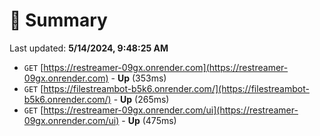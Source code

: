 # 📖 Summary
Last updated: **5/14/2024, 9:48:25 AM**

- `GET` [https://restreamer-09gx.onrender.com](https://restreamer-09gx.onrender.com) - **Up** (353ms)
- `GET` [https://filestreambot-b5k6.onrender.com/](https://filestreambot-b5k6.onrender.com/) - **Up** (265ms)
- `GET` [https://restreamer-09gx.onrender.com/ui](https://restreamer-09gx.onrender.com/ui) - **Up** (475ms)
